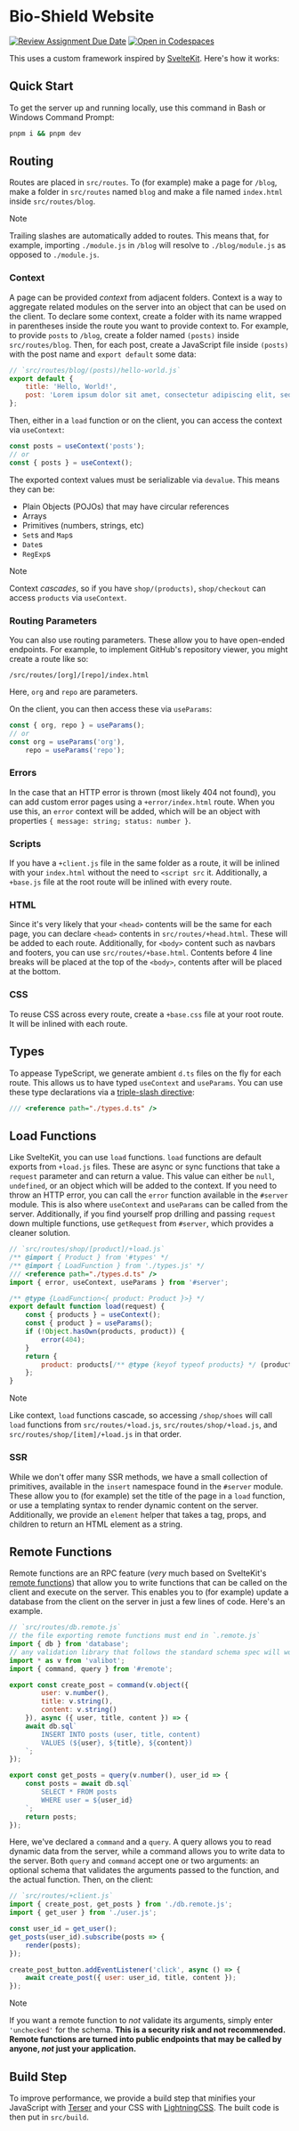 # Bio-Shield Website

[![Review Assignment Due Date](https://classroom.github.com/assets/deadline-readme-button-22041afd0340ce965d47ae6ef1cefeee28c7c493a6346c4f15d667ab976d596c.svg)](https://classroom.github.com/a/qgn46dxK)
[![Open in Codespaces](https://classroom.github.com/assets/launch-codespace-2972f46106e565e64193e422d61a12cf1da4916b45550586e14ef0a7c637dd04.svg)](https://classroom.github.com/open-in-codespaces?assignment_repo_id=20460143)

This uses a custom framework inspired by [SvelteKit](https://svelte.dev). Here's how it works:

## Quick Start

To get the server up and running locally, use this command in Bash or Windows Command Prompt:

```bash
pnpm i && pnpm dev
```

## Routing

Routes are placed in `src/routes`. To (for example) make a page for `/blog`, make a folder in `src/routes` named `blog` and make a file named `index.html` inside `src/routes/blog`.

> [!NOTE]
> Trailing slashes are automatically added to routes. This means that, for example, importing `./module.js` in `/blog` will resolve to `./blog/module.js` as opposed to `./module.js`.

### Context

A page can be provided _context_ from adjacent folders. Context is a way to aggregate related modules on the server into an object that can be used on the client. To declare some context, create a folder with its name wrapped in parentheses inside the route you want to provide context to. For example, to provide `posts` to `/blog`, create a folder named `(posts)` inside `src/routes/blog`. Then, for each post, create a JavaScript file inside `(posts)` with the post name and `export default` some data:

```js
// `src/routes/blog/(posts)/hello-world.js`
export default {
    title: 'Hello, World!',
    post: 'Lorem ipsum dolor sit amet, consectetur adipiscing elit, sed do eiusmod tempor incididunt ut labore et dolore magna aliqua. Ut enim ad minim veniam, quis nostrud exercitation ullamco laboris nisi ut aliquip ex ea commodo consequat. Duis aute irure dolor in reprehenderit in voluptate velit esse cillum dolore eu fugiat nulla pariatur. Excepteur sint occaecat cupidatat non proident, sunt in culpa qui officia deserunt mollit anim id est laborum.'
};
```

Then, either in a `load` function or on the client, you can access the context via `useContext`:

```js
const posts = useContext('posts');
// or
const { posts } = useContext();
```

The exported context values must be serializable via `devalue`. This means they can be:

-   Plain Objects (POJOs) that may have circular references
-   Arrays
-   Primitives (numbers, strings, etc)
-   `Set`s and `Map`s
-   `Date`s
-   `RegExp`s

> [!NOTE]
> Context _cascades_, so if you have `shop/(products)`, `shop/checkout` can access `products` via `useContext`.

### Routing Parameters

You can also use routing parameters. These allow you to have open-ended endpoints. For example, to implement GitHub's repository viewer, you might create a route like so:

```text
/src/routes/[org]/[repo]/index.html
```

Here, `org` and `repo` are parameters.

On the client, you can then access these via `useParams`:

```js
const { org, repo } = useParams();
// or
const org = useParams('org'),
    repo = useParams('repo');
```

### Errors

In the case that an HTTP error is thrown (most likely 404 not found), you can add custom error pages using a `+error/index.html` route. When you use this, an `error` context will be added, which will be an object with properties `{ message: string; status: number }`.

### Scripts

If you have a `+client.js` file in the same folder as a route, it will be inlined with your `index.html` without the need to `<script src` it. Additionally, a `+base.js` file at the root route will be inlined with every route.

### HTML

Since it's very likely that your `<head>` contents will be the same for each page, you can declare `<head>` contents in `src/routes/+head.html`. These will be added to each route. Additionally, for `<body>` content such as navbars and footers, you can use `src/routes/+base.html`. Contents before 4 line breaks will be placed at the top of the `<body>`, contents after will be placed at the bottom.

### CSS

To reuse CSS across every route, create a `+base.css` file at your root route. It will be inlined with each route.

## Types

To appease TypeScript, we generate ambient `d.ts` files on the fly for each route. This allows us to have typed `useContext` and `useParams`. You can use these type declarations via a [triple-slash directive](https://www.typescriptlang.org/docs/handbook/triple-slash-directives.html):

```js
/// <reference path="./types.d.ts" />
```

## Load Functions

Like SvelteKit, you can use `load` functions. `load` functions are default exports from `+load.js` files. These are async or sync functions that take a `request` parameter and can return a value. This value can either be `null`, `undefined`, or an object which will be added to the context. If you need to throw an HTTP error, you can call the `error` function available in the `#server` module. This is also where `useContext` and `useParams` can be called from the server. Additionally, if you find yourself prop drilling and passing `request` down multiple functions, use `getRequest` from `#server`, which provides a cleaner solution.

```js
// `src/routes/shop/[product]/+load.js`
/** @import { Product } from '#types' */
/** @import { LoadFunction } from './types.js' */
/// <reference path="./types.d.ts" />
import { error, useContext, useParams } from '#server';

/** @type {LoadFunction<{ product: Product }>} */
export default function load(request) {
    const { products } = useContext();
    const { product } = useParams();
    if (!Object.hasOwn(products, product)) {
        error(404);
    }
    return {
        product: products[/** @type {keyof typeof products} */ (product)]
    };
}
```

> [!NOTE]
> Like context, `load` functions cascade, so accessing `/shop/shoes` will call `load` functions from `src/routes/+load.js`, `src/routes/shop/+load.js`, and `src/routes/shop/[item]/+load.js` in that order.

### SSR

While we don't offer many SSR methods, we have a small collection of primitives, available in the `insert` namespace found in the `#server` module. These allow you to (for example) set the title of the page in a `load` function, or use a templating syntax to render dynamic content on the server. Additionally, we provide an `element` helper that takes a tag, props, and children to return an HTML element as a string.

## Remote Functions

Remote functions are an RPC feature (_very_ much based on SvelteKit's [remote functions](https://svelte.dev/docs/kit/remote-functions)) that allow you to write functions that can be called on the client and execute on the server. This enables you to (for example) update a database from the client on the server in just a few lines of code. Here's an example.

```js
// `src/routes/db.remote.js`
// the file exporting remote functions must end in `.remote.js`
import { db } from 'database';
// any validation library that follows the standard schema spec will work (e.g. zod)
import * as v from 'valibot';
import { command, query } from '#remote';

export const create_post = command(v.object({
        user: v.number(),
        title: v.string(),
        content: v.string()
    }), async ({ user, title, content }) => {
    await db.sql`
        INSERT INTO posts (user, title, content)
        VALUES (${user}, ${title}, ${content})
    `;
});

export const get_posts = query(v.number(), user_id => {
    const posts = await db.sql`
        SELECT * FROM posts
        WHERE user = ${user_id}
    `;
    return posts;
});
```

Here, we've declared a `command` and a `query`. A query allows you to read dynamic data from the server, while a command allows you to write data to the server. Both `query` and `command` accept one or two arguments: an optional schema that validates the arguments passed to the function, and the actual function. Then, on the client:

```js
// `src/routes/+client.js`
import { create_post, get_posts } from './db.remote.js';
import { get_user } from './user.js';

const user_id = get_user();
get_posts(user_id).subscribe(posts => {
    render(posts);
});

create_post_button.addEventListener('click', async () => {
    await create_post({ user: user_id, title, content });
});
```

> [!NOTE]
> If you want a remote function to _not_ validate its arguments, simply enter `'unchecked'` for the schema. **This is a security risk and not recommended. Remote functions are turned into public endpoints that may be called by anyone, _not_ just your application.**

## Build Step

To improve performance, we provide a build step that minifies your JavaScript with [Terser](https://terser.org) and your CSS with [LightningCSS](https://lightningcss.dev). The built code is then put in `src/build`.
